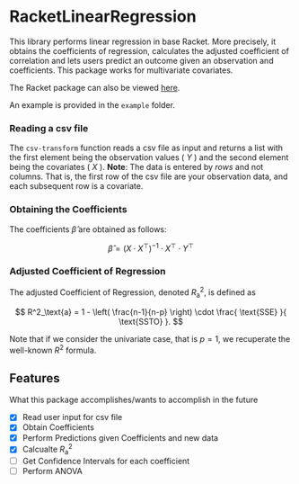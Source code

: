 # RacketLinearRegression
This library performs linear regression in base Racket.
More precisely, it obtains the coefficients of regression, calculates the adjusted coefficient of correlation and lets users predict an outcome given an observation and coefficients.
This package works for multivariate covariates.

The Racket package can also be viewed [here](https://pkgd.racket-lang.org/pkgn/package/linear-regression).

An example is provided in the `example` folder.

### Reading a csv file
The `csv-transform` function reads a csv file as input and returns a list with the first element being the observation values ( $Y$ ) and the second element being the covariates ( $X$ ).
**Note**: The data is entered by *rows* and not columns. That is, the first row of the csv file are your observation data, and each subsequent row is a covariate.

### Obtaining the Coefficients
The coefficients $\hat{\beta}$ are obtained as follows:

$$ \hat{\beta} = (X \cdot X^\top)^{-1} \cdot X^\top \cdot Y^\top $$

### Adjusted Coefficient of Regression
The adjusted Coefficient of Regression, denoted $R^2_\text{a}$, is defined as

$$ R^2_\text{a} =  1 - \left( \frac{n-1}{n-p} \right) \cdot \frac{ \text{SSE} }{ \text{SSTO} }. $$

Note that if we consider the univariate case, that is $p = 1$, we recuperate the well-known $R^2$ formula.


## Features
What this package accomplishes/wants to accomplish in the future
- [x] Read user input for csv file
- [x] Obtain Coefficients
- [x] Perform Predictions given Coefficients and new data
- [x] Calcualte $R^2_{\text{a}}$
- [ ] Get Confidence Intervals for each coefficient
- [ ] Perform ANOVA
